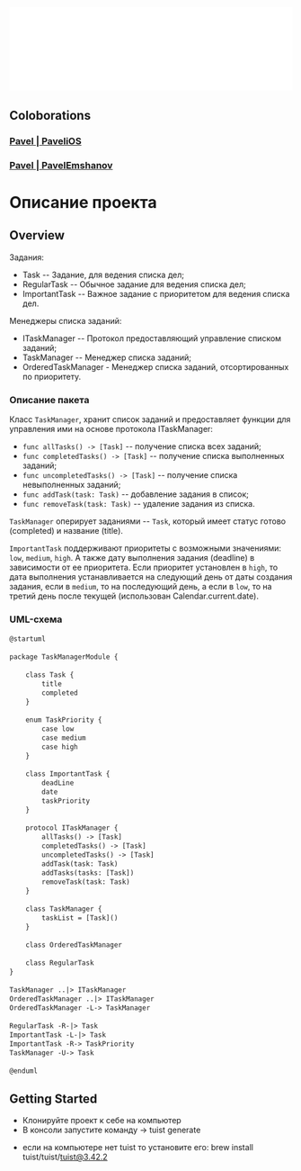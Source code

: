 ![Image alt](https://github.com/Pave1iOS/SeeFood/blob/main/image.png)

<h2>Coloborations</h2>
<h3><a href="https://github.com/Pave1iOS" target="_blank">Pavel | PaveliOS </a></h3>
<h3><a href="https://github.com/PavelEmshanov" target="_blank">Pavel | PavelEmshanov </a></h3>

<h1>Описание проекта</h1>

## Overview

Задания:
- Task -- Задание, для ведения списка дел;
- RegularTask -- Обычное задание для ведения списка дел;
- ImportantTask -- Важное задание с приоритетом для ведения списка дел.

Менеджеры списка заданий:
- ITaskManager -- Протокол предоставляющий управление списком заданий;
- TaskManager -- Менеджер списка заданий;
- OrderedTaskManager - Менеджер списка заданий, отсортированных по приоритету.

### Описание пакета
Класс `TaskManager`, хранит список заданий и предоставляет функции для управления ими на основе протокола ITaskManager:

- `func allTasks() -> [Task]` -- получение списка всех заданий;
- `func completedTasks() -> [Task]` -- получение списка выполненных заданий;
- `func uncompletedTasks() -> [Task]` -- получение списка невыполненных заданий;
- `func addTask(task: Task)` -- добавление задания в список;
- `func removeTask(task: Task)` -- удаление задания из списка.

`TaskManager` оперирует заданиями -- `Task`, который имеет статус готово (completed) и название (title).

`ImportantTask` поддерживают приоритеты с возможными значениями: `low`, `medium`, `high`. 
А также дату выполнения задания (deadline) в зависимости от ее приоритета. 
Если приоритет установлен в `high`, то дата выполнения устанавливается на следующий день от даты создания задания, 
если в `medium`, то на последующий день, а если в `low`, то на третий день после текущей 
(использован Calendar.current.date).

### UML-схема 

```plantuml
@startuml

package TaskManagerModule {

	class Task {
		title
		completed
	}

	enum TaskPriority {
		case low
		case medium
		case high
	}

	class ImportantTask {
		deadLine
		date
		taskPriority
	}

	protocol ITaskManager {
		allTasks() -> [Task]
		completedTasks() -> [Task]
		uncompletedTasks() -> [Task]
		addTask(task: Task)
		addTasks(tasks: [Task])
		removeTask(task: Task)
	}

	class TaskManager {
		taskList = [Task]()
	}

	class OrderedTaskManager

	class RegularTask
}

TaskManager ..|> ITaskManager 
OrderedTaskManager ..|> ITaskManager 
OrderedTaskManager -L-> TaskManager

RegularTask -R-|> Task
ImportantTask -L-|> Task
ImportantTask -R-> TaskPriority
TaskManager -U-> Task

@enduml
```



## Getting Started

- Клонируйте проект к себе на компьютер
- В консоли запустите команду -> tuist generate

* если на компьютере нет tuist то установите его:
brew install tuist/tuist/tuist@3.42.2
